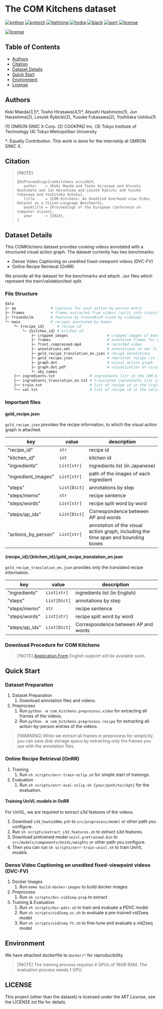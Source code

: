 # The COM Kitchens dataset

[![python](https://img.shields.io/badge/-Python_3.9-blue?logo=python&logoColor=white)](https://github.com/pre-commit/pre-commit)
[![pytorch](https://img.shields.io/badge/PyTorch_2.0+-ee4c2c?logo=pytorch&logoColor=white)](https://pytorch.org/get-started/locally/)
[![lightning](https://img.shields.io/badge/-Lightning_2.0+-792ee5?logo=pytorchlightning&logoColor=white)](https://pytorchlightning.ai/)
[![hydra](https://img.shields.io/badge/Config-Hydra_1.3-89b8cd)](https://hydra.cc/)
[![black](https://img.shields.io/badge/Code%20Style-Black-black.svg?labelColor=gray)](https://black.readthedocs.io/en/stable/)
[![isort](https://img.shields.io/badge/%20imports-isort-%231674b1?style=flat&labelColor=ef8336)](https://pycqa.github.io/isort/)
[![license](https://img.shields.io/badge/License-MIT-green.svg?labelColor=gray)](https://opensource.org/licenses/MIT)

[![license](https://img.shields.io/badge/template-lightning_hydra_template-purple.svg?labelColor=gray)](https://github.com/ashleve/lightning-hydra-template)

## Table of Contents

- [Authors](#authors)
- [Citation](#citation)
- [Dataset Details](#dataset-details)
- [Quick Start](#quick-start)
- [Environment](#environment)
- [License](#license)

## Authors

Koki Maeda(3,1)\*, Tosho Hirasawa(4,1)\*, Atsushi Hashimoto(1), Jun Harashima(2), Leszek Rybicki(2), Yusuke Fukasawa(2), Yoshitaka Ushiku(1)

(1) OMRON SINIC X Corp.
(2) COOKPAD Inc.
(3) Tokyo Institute of Technology
(4) Tokyo Metropolitan University

\*: Equally Contribution.
This work is done for the internship at OMRON SINIC X.

## Citation

> \[!NOTE\]
> ```
> @InProceedings{comkitchens_eccv2024,
>    author    = {Koki Maeda and Tosho Hirasawa and Atsushi Hashimoto and Jun Harashima and Leszek Rybicki and Yusuke Fukasawa and Yoshitaka Ushiku},
>    title     = {COM Kitchens: An Unedited Overhead-view Video Dataset as a Vision-Language Benchmark},
>    booktitle = {Proceedings of the European Conference on Computer Vision},
>    year      = {2024},
>}
> ```

## Dataset Details

This COMKitchens dataset provides cooking videos annotated with a structured visual action graph.
The dataset currently has two benchmarks:

- Dense Video Captioning on unedited fixed-viewpoint videos (DVC-FV)
- Online Recipe Retrieval (OnRR)

We provide all the dataset for the benchmarks and attach `.dat` files which represent the train/validation/test split.

### File Structure

```sh
data
├─ ap                # captions for each action-by-person entry
├─ frames            # frames extracted from videos (split into train/valid/test)
├─ frozenbilm        # features by FrozenBiLM (used by vid2seq)
└─ main              # recipes annotated by human
    └─ {recipe_id}      # recipe id
        └─ {kitchen_id} # kitchen id
            ├─ cropped_images                  # cropped images of bounding boxes for visual action graph
            ├─ frames                          # annotated frames for AP of visual action graph
            ├─ front_compressed.mp4            # recorded video
            ├─ annotations.xml                 # annotations in xml file format
            ├─ gold_recipe_translation_en.json # recipe annotations
            ├─ gold_recipe.json                # rewritten recipe (in Japanese)
            ├─ graph.dot                       # visual action graph
            ├─ graph.dot.pdf                   # visualization of visual action graph
            └─ obj.names
    ├── ingredients.txt                # ingredients list in the COM Kitchens dataset
    ├── ingredients_translation_en.txt # translated ingredients list in the COM Kitchens dataset
    ├── train.txt                      # list of recipe id in the train split
    └── val.txt                        # list of recipe id in the validation split
```

### Important files

#### gold_recipe.json

`gold_recipe.json` provides the recipe information, to which the visual action graph is attached.

| key                 | value        | description                                                                       |
| ------------------- | ------------ | --------------------------------------------------------------------------------- |
| "recipe_id"         | `str`        | recipe id                                                                         |
| "kitchen_id"        | `int`        | kitchen id                                                                        |
| "ingredients"       | `List[str]`  | ingredients list (in Japanese)                                                    |
| "ingredient_images" | `List[str]`  | path of the images of each ingredient                                             |
| "steps"             | `List[Dict]` | annotations by step                                                               |
| "steps/memo"        | `str`        | recipe sentence                                                                   |
| "steps/words"       | `List[str]`  | recipe split word by word                                                         |
| "steps/ap_ids"      | `List[Dict]` | Correspondence between AP and words                                               |
| "actions_by_person" | `List[str]`  | annotation of the visual action graph, including the time span and bounding boxes |

#### {recipe_id}/{kitchen_id}/gold_recipe_translation_en.json

`gold_recipe_translation_en.json` provides only the translated recipe information.

| key            | value        | description                         |
| -------------- | ------------ | ----------------------------------- |
| "ingredients"  | `List[str]`  | ingredients list (in English)       |
| "steps"        | `List[Dict]` | annotations by step                 |
| "steps/memo"   | `str`        | recipe sentence                     |
| "steps/words"  | `List[str]`  | recipe split word by word           |
| "steps/ap_ids" | `List[Dict]` | Correspondence between AP and words |

### Download Procedure for COM Kitchens

> \[!NOTE\]
> [Application Form](https://www.nii.ac.jp/dsc/idr/rdata/COM_Kitchens/)
> English support will be available soon.

## Quick Start

### Dataset Preparation

1. Dataset Preparation
   1. Download annotation files and videos.
2. Preprocess
   1. Run `python -m com_kitchens.preprocess.video` for extracting all frames of the videos.
   2. Run `python -m com_kitchens.preprocess.recipe` for extracting all action-by-person entries of the videos.

> \[!WARNING\]
> While we extract all frames in preprocess for simplicity, you can save disk storage space by extracting only the frames you use with the annotation files.

### Online Recipe Retrieval (OnRR)

1. Training
   1. Run `sh scripts/onrr-train-xclip.sh` for simple start of trainings.
2. Evaluation
   1. Run `sh scripts/onrr-eval-xclip.sh {your/path/to/ckpt}` for the evaluation.

#### Training UniVL models in OnRR

For UniVL, we are required to extract s3d features of the videos.

1. Download `s3d_howto100m.pth` to `src/preprocess/model` or other path you configure.
2. Run `sh scripts/extract_s3d_features.sh` to extract s3d features.
3. Download pretrained model `univl.pretrained.bin` to `src/models/components/UniVL/weights` or other path you configure.
4. Then you can run `sh scripts/onrr-train-univl.sh` to train UniVL models.

### Dense Video Captioning on unedited fixed-viewpoint videos (DVC-FV)

1. Docker Images
   1. Run `make build-docker-images` to build docker images.
2. Preprocess
   1. Run `sh scripts/dvc-vid2seq-prep` to extract 
3. Training & Evaluation
   1. Run `sh scripts/dvc-pdvc.sh` to train and evaluate a PDVC model
   2. Run `sh scripts/vid2seq-zs.sh` to evaluate a pre-trained vid2seq model
   2. Run `sh scripts/vid2seq-ft.sh` to fine-tune and evaluate a vid2seq model

## Environment

We have attached dockerfile to `docker/*` for reproducibility.

> \[!NOTE\]
> The training process requires 4 GPUs of 16GB RAM.
> The evaluation process needs 1 GPU.

## LICENSE

This project (other than the dataset) is licensed under the *MIT License*, see the LICENSE.txt file for details.
